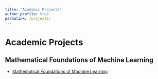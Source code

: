 ```yaml
---
title: "Academic Projects"
author_profile: true
permalink: /projects/
---
```


# Academic Projects

## Mathematical Foundations of Machine Learning
- [Mathematical Foundations of Machine Learning](https://tabdc.github.io/files/mfml.pdf)
